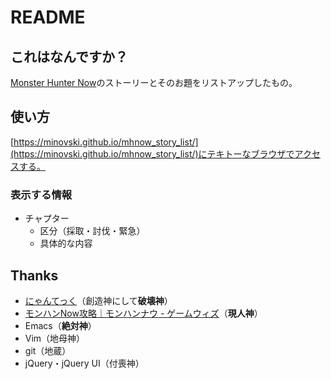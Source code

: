 # README

## これはなんですか？

[Monster Hunter Now](https://monsterhunternow.com/ja)のストーリーとそのお題をリストアップしたもの。

## 使い方

[https://minovski.github.io/mhnow_story_list/](https://minovski.github.io/mhnow_story_list/)にテキトーなブラウザでアクセスする。

### 表示する情報

* チャプター
  * 区分（採取・討伐・緊急）
  * 具体的な内容

## Thanks

* [にゃんてっく](https://nianticlabs.com/)（創造神にして**破壊神**）
* [モンハンNow攻略｜モンハンナウ - ゲームウィズ](https://gamewith.jp/monsterhunternow/)（**現人神**）
* Emacs（**絶対神**）
* Vim（地母神）
* git（地蔵）
* jQuery・jQuery UI（付喪神）
